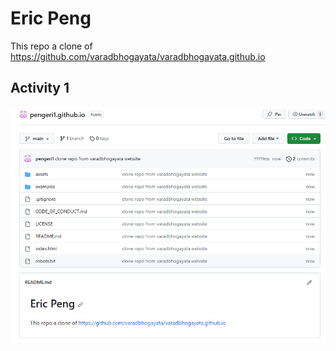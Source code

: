 # Eric Peng

This repo a clone of https://github.com/varadbhogayata/varadbhogayata.github.io

## Activity 1
![Activity 1](/screenshots/Lab2Activity1.png)